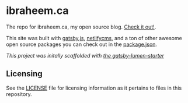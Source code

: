 # ibraheem.ca

The repo for ibraheem.ca, my open source blog. [Check it out!](https://ibraheem.ca/).

This site was built with [gatsby.js](https://www.gatsbyjs.org/), [netlifycms](https://github.com/netlify/netlify-cms), and a ton of other awesome open source packages you can check out in the [package.json](https://github.com/ibraheemdev/ibraheemca/blob/master/package.json).

*This project was initally scaffolded with [the gatsby-lumen-starter](https://github.com/alxshelepenok/gatsby-starter-lumen)*

## Licensing

See the [LICENSE](https://github.com/ibraheemdev/ibraheemca/blob/master/LICENSE) file for licensing information as it pertains to files in this repository.
